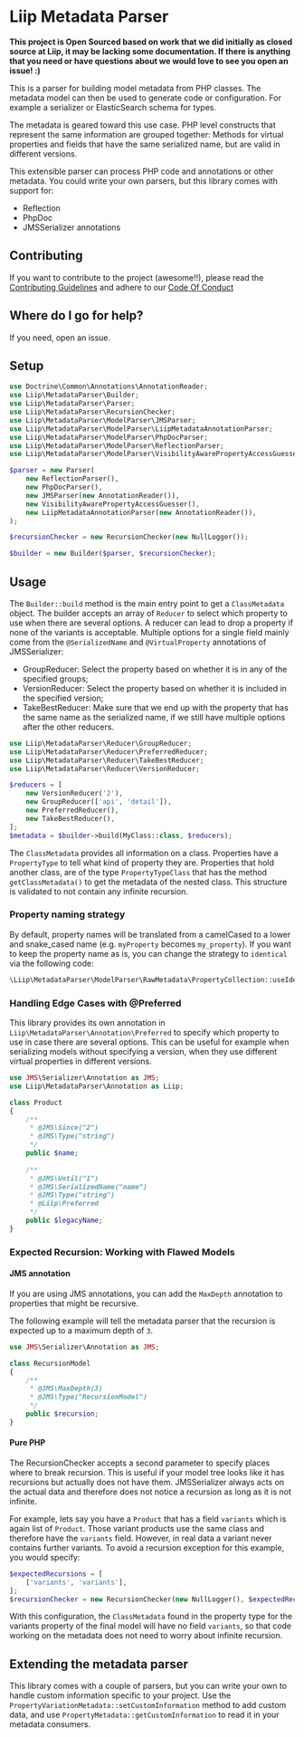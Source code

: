 # Liip Metadata Parser

**This project is Open Sourced based on work that we did initially as closed source at Liip, it may be lacking some documentation. If there is anything that you need or have questions about we would love to see you open an issue! :)**

This is a parser for building model metadata from PHP classes. The metadata model can
then be used to generate code or configuration. For example a serializer or
ElasticSearch schema for types.

The metadata is geared toward this use case. PHP level constructs that
represent the same information are grouped together: Methods for virtual
properties and fields that have the same serialized name, but are valid in
different versions.

This extensible parser can process PHP code and annotations or other metadata.
You could write your own parsers, but this library comes with support for:

* Reflection
* PhpDoc
* JMSSerializer annotations

## Contributing

If you want to contribute to the project (awesome!!), please read the
[Contributing Guidelines](https://github.com/liip/metadata-parser/blob/master/CONTRIBUTING.md)
and adhere to our [Code Of Conduct](https://github.com/liip/metadata-parser/blob/master/CODE_OF_CONDUCT.md)

## Where do I go for help?
If you need, open an issue.

## Setup
```php
use Doctrine\Common\Annotations\AnnotationReader;
use Liip\MetadataParser\Builder;
use Liip\MetadataParser\Parser;
use Liip\MetadataParser\RecursionChecker;
use Liip\MetadataParser\ModelParser\JMSParser;
use Liip\MetadataParser\ModelParser\LiipMetadataAnnotationParser;
use Liip\MetadataParser\ModelParser\PhpDocParser;
use Liip\MetadataParser\ModelParser\ReflectionParser;
use Liip\MetadataParser\ModelParser\VisibilityAwarePropertyAccessGuesser;

$parser = new Parser(
    new ReflectionParser(),
    new PhpDocParser(),
    new JMSParser(new AnnotationReader()),
    new VisibilityAwarePropertyAccessGuesser(),
    new LiipMetadataAnnotationParser(new AnnotationReader()),
);

$recursionChecker = new RecursionChecker(new NullLogger());

$builder = new Builder($parser, $recursionChecker);
```

## Usage

The `Builder::build` method is the main entry point to get a `ClassMetadata`
object. The builder accepts an array of `Reducer` to select which property to
use when there are several options. A reducer can lead to drop a property if
none of the variants is acceptable. Multiple options for a single field mainly
come from the `@SerializedName` and `@VirtualProperty` annotations of
JMSSerializer:

* GroupReducer: Select the property based on whether it is in any of the
  specified groups;
* VersionReducer: Select the property based on whether it is included in the
  specified version;
* TakeBestReducer: Make sure that we end up with the property that has the same
  name as the serialized name, if we still have multiple options after the
  other reducers.

```php
use Liip\MetadataParser\Reducer\GroupReducer;
use Liip\MetadataParser\Reducer\PreferredReducer;
use Liip\MetadataParser\Reducer\TakeBestReducer;
use Liip\MetadataParser\Reducer\VersionReducer;

$reducers = [
    new VersionReducer('2'),
    new GroupReducer(['api', 'detail']),
    new PreferredReducer(),
    new TakeBestReducer(),
];
$metadata = $builder->build(MyClass::class, $reducers);
```

The `ClassMetadata` provides all information on a class. Properties have a
`PropertyType` to tell what kind of property they are. Properties that hold
another class, are of the type `PropertyTypeClass` that has the method
`getClassMetadata()` to get the metadata of the nested class. This structure
is validated to not contain any infinite recursion.

### Property naming strategy

By default, property names will be translated from a camelCased to a lower and 
snake_cased name (e.g. `myProperty` becomes `my_property`). If you want to keep
the property name as is, you can change the strategy to `identical` via the 
following code:

```php
\Liip\MetadataParser\ModelParser\RawMetadata\PropertyCollection::useIdenticalNamingStrategy();
```

### Handling Edge Cases with @Preferred

This library provides its own annotation in `Liip\MetadataParser\Annotation\Preferred`
to specify which property to use in case there are several options. This can be
useful for example when serializing models without specifying a version, when
they use different virtual properties in different versions.

```php
use JMS\Serializer\Annotation as JMS;
use Liip\MetadataParser\Annotation as Liip;

class Product
{
    /**
     * @JMS\Since("2")
     * @JMS\Type("string")
     */
    public $name;
    
    /**
     * @JMS\Until("1")
     * @JMS\SerializedName("name")
     * @JMS\Type("string")
     * @Liip\Preferred
     */
    public $legacyName;
}
```

### Expected Recursion: Working with Flawed Models

#### JMS annotation

If you are using JMS annotations, you can add the `MaxDepth` annotation to 
properties that might be recursive. 

The following example will tell the metadata parser that the recursion is 
expected up to a maximum depth of `3`.

```php
use JMS\Serializer\Annotation as JMS;

class RecursionModel 
{
    /**
     * @JMS\MaxDepth(3)
     * @JMS\Type("RecursionModel")
     */
    public $recursion;
}
```

#### Pure PHP 

The RecursionChecker accepts a second parameter to specify places where to
break recursion. This is useful if your model tree looks like it has recursions
but actually does not have them. JMSSerializer always acts on the actual data
and therefore does not notice a recursion as long as it is not infinite.

For example, lets say you have a `Product` that has a field `variants` which is
again list of `Product`. Those variant products use the same class and
therefore have the `variants` field. However, in real data a variant never
contains further variants. To avoid a recursion exception for this example, you
would specify:

```php
$expectedRecursions = [
    ['variants', 'variants'],
];
$recursionChecker = new RecursionChecker(new NullLogger(), $expectedRecursions);
``` 

With this configuration, the `ClassMetadata` found in the property type for the
variants property of the final model will have no field `variants`, so that
code working on the metadata does not need to worry about infinite recursion.

## Extending the metadata parser

This library comes with a couple of parsers, but you can write your own to
handle custom information specific to your project. Use the
`PropertyVariationMetadata::setCustomInformation` method to add custom data,
and use `PropertyMetadata::getCustomInformation` to read it in your metadata
consumers.
